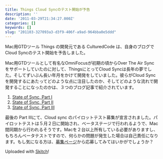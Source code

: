 ```yaml
---
title: Things Cloud Syncのテスト開始が予告
description: ''
date: '2011-03-29T21:34:27.000Z'
categories: []
keywords: []
slug: "201103-327093a3-d3f9-406f-a9ad-964bba0e5ddd"
---
```

Mac用GTDツール Things の開発元である CulturedCode は、自身のブログでCloud Syncのテスト開始を予告しました。

Mac用GTDツールとして有名なOmniFocusが初期の頃からOver The Air Syncをサポートしていたのに対して、ThingsにとってCloud Syncは長年の夢でした。そしてずいぶん長い年月をかけて開発をしていました。彼らがCloud Syncを開発するにあたってどのような点に注目したのか、そしてどのような流れで開発することになったのかは、３つのブログ記事で紹介されています。

1.  [State of Sync, Part I](http://culturedcode.com/things/blog/2010/12/state-of-sync-part-1.html)
2.  [State of Sync, Part II](http://culturedcode.com/things/blog/2011/01/state-of-sync-part-ii.html)
3.  [State of Sync, Part III](http://culturedcode.com/things/blog/2011/03/state-of-sync-part-iii.html)

最後の Part IIIにて、Cloud sync のパイロットテスト募集が宣言されました。パイロットテストは５月２日に開始され、ベータステージで行われるようで、Mac間同期から行われるそうです。Macを２台以上所有している必要がありますし、もちろんベータテストですので、何らかの問題が発生した場合は自己責任になります。もし気になる方は、[募集ページ](http://culturedcode.com/beta/cloudsync/signup/)から応募してみてはいかがでしょうか？

Uploaded with [Skitch](http://skitch.com)!